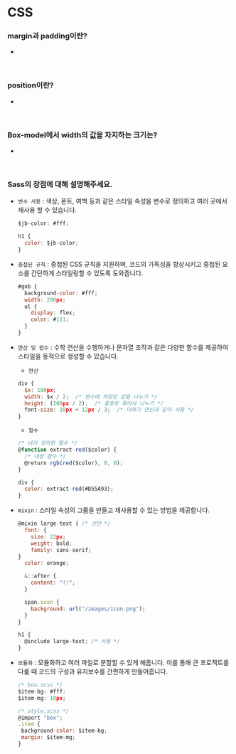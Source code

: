 # CSS

### margin과 padding이란?

-

<br/>

### position이란?

-

<br/>

### Box-model에서 width의 값을 차지하는 크기는?

-

<br/>

### Sass의 장점에 대해 설명해주세요.

- `변수 사용` : 색상, 폰트, 여백 등과 같은 스타일 속성을 변수로 정의하고 여러 곳에서 재사용 할 수 있습니다.

    ```javascript
    $jb-color: #fff;

    h1 {
      color: $jb-color;
    }
    ```

- `중첩된 규칙` : 중첩된 CSS 규칙을 지원하며, 코드의 가독성을 향상시키고 중첩된 요소를 간단하게 스타일링할 수 있도록 도와줍니다.

    ```javascript
    #gnb {
      background-color: #fff;
      width: 200px;
      ul {
        display: flex;
        color: #111;
      }
    }
    ```

- `연산 및 함수` : 수학 연산을 수행하거나 문자열 조작과 같은 다양한 함수를 제공하여 스타일을 동적으로 생성할 수 있습니다.

    - `연산`
    ```javascript
    div {
      $x: 100px;
      width: $x / 2;  /* 변수에 저장된 값을 나누기 */
      height: (100px / 2);  /* 괄호로 묶어서 나누기 */
      font-size: 10px + 12px / 3;  /* 더하기 연산과 같이 사용 */
    }
    ```

    - `함수`
    ```javascript
    /* 내가 정의한 함수 */
    @function extract-red($color) {
      /* 내장 함수 */
      @return rgb(red($color), 0, 0);
    }

    div {
      color: extract-red(#D55A93);
    }
    ```

- `mixin` : 스타일 속성의 그룹을 만들고 재사용할 수 있는 방법을 제공합니다. 

    ```javascript
    @mixin large-text { /* 선언 */
      font: {
        size: 22px;
        weight: bold;
        family: sans-serif;
    }
      color: orange;

      &::after {
        content: "!!";
      }

      span.icon {
        background: url("/images/icon.png");
      }
    }

    h1 {
      @include large-text; /* 사용 */
    }
    ```

- `모듈화` : 모듈화하고 여러 파일로 분할할 수 있게 해줍니다. 이를 통해 큰 프로젝트를 다룰 때 코드의 구성과 유지보수를 간편하게 만들어줍니다.

     ```javascript
    /* box.scss */
    $item-bg: #fff;
    $item-mg: 10px;

    /* style.scss */
    @import "box";
    .item {
      background-color: $item-bg;
      margin: $item-mg;
    }
    ```
